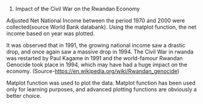 1. Impact of the Civil War on the Rwandan Economy


Adjusted Net National Income between the period 1970 and 2000 were collected(source World Bank databank).
Using the matplot function, the net income based on year was plotted.

It was observed that in 1991, the growing national income saw a drastic drop, and once again saw a massive drop in 1994. 
The Civil War in rwanda was restarted by Paul Kagame in 1991 and the world-famour Rwandan Genocide took place in 1994, 
which may have had a huge impact on the economy. (Source-https://en.wikipedia.org/wiki/Rwandan_genocide)


Matplot function was used to plot the data. Matplot function has been used only for learning purposes, and
advanced plotting functions are obviously a better choice. 
